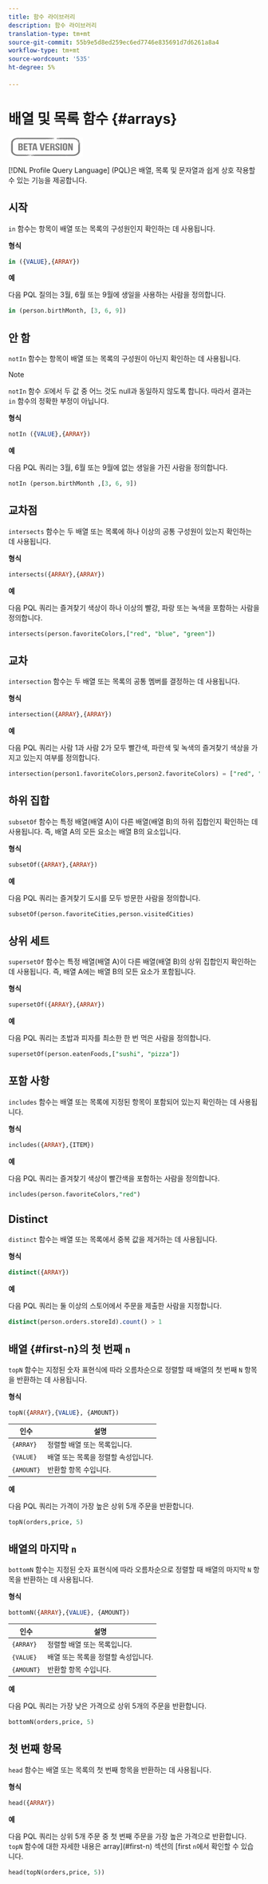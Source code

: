 ```yaml
---
title: 함수 라이브러리
description: 함수 라이브러리
translation-type: tm+mt
source-git-commit: 55b9e5d8ed259ec6ed7746e835691d7d6261a8a4
workflow-type: tm+mt
source-wordcount: '535'
ht-degree: 5%

---
```


# 배열 및 목록 함수 {#arrays}

![](../../assets/do-not-localize/badge.png)

[!DNL Profile Query Language] (PQL)은 배열, 목록 및 문자열과 쉽게 상호 작용할 수 있는 기능을 제공합니다.

## 시작

`in` 함수는 항목이 배열 또는 목록의 구성원인지 확인하는 데 사용됩니다.

**형식**

```sql
in ({VALUE},{ARRAY})
```

**예**

다음 PQL 질의는 3월, 6월 또는 9월에 생일을 사용하는 사람을 정의합니다.

```sql
in (person.birthMonth, [3, 6, 9])
```

## 안 함

`notIn` 함수는 항목이 배열 또는 목록의 구성원이 아닌지 확인하는 데 사용됩니다.

>[!NOTE]
>
>`notIn` 함수 *도*&#x200B;에서 두 값 중 어느 것도 null과 동일하지 않도록 합니다. 따라서 결과는 `in` 함수의 정확한 부정이 아닙니다.

**형식**

```sql
notIn ({VALUE},{ARRAY})
```

**예**

다음 PQL 쿼리는 3월, 6월 또는 9월에 없는 생일을 가진 사람을 정의합니다.

```sql
notIn (person.birthMonth ,[3, 6, 9])
```

## 교차점

`intersects` 함수는 두 배열 또는 목록에 하나 이상의 공통 구성원이 있는지 확인하는 데 사용됩니다.

**형식**

```sql
intersects({ARRAY},{ARRAY})
```

**예**

다음 PQL 쿼리는 즐겨찾기 색상이 하나 이상의 빨강, 파랑 또는 녹색을 포함하는 사람을 정의합니다.

```sql
intersects(person.favoriteColors,["red", "blue", "green"])
```

## 교차

`intersection` 함수는 두 배열 또는 목록의 공통 멤버를 결정하는 데 사용됩니다.

**형식**

```sql
intersection({ARRAY},{ARRAY})
```

**예**

다음 PQL 쿼리는 사람 1과 사람 2가 모두 빨간색, 파란색 및 녹색의 즐겨찾기 색상을 가지고 있는지 여부를 정의합니다.

```sql
intersection(person1.favoriteColors,person2.favoriteColors) = ["red", "blue", "green"]
```

## 하위 집합

`subsetOf` 함수는 특정 배열(배열 A)이 다른 배열(배열 B)의 하위 집합인지 확인하는 데 사용됩니다. 즉, 배열 A의 모든 요소는 배열 B의 요소입니다.

**형식**

```sql
subsetOf({ARRAY},{ARRAY})
```

**예**

다음 PQL 쿼리는 즐겨찾기 도시를 모두 방문한 사람을 정의합니다.

```sql
subsetOf(person.favoriteCities,person.visitedCities)
```

## 상위 세트

`supersetOf` 함수는 특정 배열(배열 A)이 다른 배열(배열 B)의 상위 집합인지 확인하는 데 사용됩니다. 즉, 배열 A에는 배열 B의 모든 요소가 포함됩니다.

**형식**

```sql
supersetOf({ARRAY},{ARRAY})
```

**예**

다음 PQL 쿼리는 초밥과 피자를 최소한 한 번 먹은 사람을 정의합니다.

```sql
supersetOf(person.eatenFoods,["sushi", "pizza"])
```

## 포함 사항

`includes` 함수는 배열 또는 목록에 지정된 항목이 포함되어 있는지 확인하는 데 사용됩니다.

**형식**

```sql
includes({ARRAY},{ITEM})
```

**예**

다음 PQL 쿼리는 즐겨찾기 색상이 빨간색을 포함하는 사람을 정의합니다.

```sql
includes(person.favoriteColors,"red")
```

## Distinct

`distinct` 함수는 배열 또는 목록에서 중복 값을 제거하는 데 사용됩니다.

**형식**

```sql
distinct({ARRAY})
```

**예**

다음 PQL 쿼리는 둘 이상의 스토어에서 주문을 제출한 사람을 지정합니다.

```sql
distinct(person.orders.storeId).count() > 1
```

## 배열 {#first-n}의 첫 번째 `n`

`topN` 함수는 지정된 숫자 표현식에 따라 오름차순으로 정렬할 때 배열의 첫 번째 `N` 항목을 반환하는 데 사용됩니다.

**형식**

```sql
topN({ARRAY},{VALUE}, {AMOUNT})
```

| 인수 | 설명 |
| --------- | ----------- |
| `{ARRAY}` | 정렬할 배열 또는 목록입니다. |
| `{VALUE}` | 배열 또는 목록을 정렬할 속성입니다. |
| `{AMOUNT}` | 반환할 항목 수입니다. |

**예**

다음 PQL 쿼리는 가격이 가장 높은 상위 5개 주문을 반환합니다.

```sql
topN(orders,price, 5)
```

## 배열의 마지막 `n`

`bottomN` 함수는 지정된 숫자 표현식에 따라 오름차순으로 정렬할 때 배열의 마지막 `N` 항목을 반환하는 데 사용됩니다.

**형식**

```sql
bottomN({ARRAY},{VALUE}, {AMOUNT})
```

| 인수 | 설명 |
| --------- | ----------- | 
| `{ARRAY}` | 정렬할 배열 또는 목록입니다. |
| `{VALUE}` | 배열 또는 목록을 정렬할 속성입니다. |
| `{AMOUNT}` | 반환할 항목 수입니다. |

**예**

다음 PQL 쿼리는 가장 낮은 가격으로 상위 5개의 주문을 반환합니다.

```sql
bottomN(orders,price, 5)
```

## 첫 번째 항목

`head` 함수는 배열 또는 목록의 첫 번째 항목을 반환하는 데 사용됩니다.

**형식**

```sql
head({ARRAY})
```

**예**

다음 PQL 쿼리는 상위 5개 주문 중 첫 번째 주문을 가장 높은 가격으로 반환합니다. `topN` 함수에 대한 자세한 내용은 array](#first-n) 섹션의 [first `n`에서 확인할 수 있습니다.

```sql
head(topN(orders,price, 5))
```
